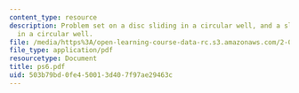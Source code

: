 ```yaml
---
content_type: resource
description: Problem set on a disc sliding in a circular well, and a slender rod sliding
  in a circular well.
file: /media/https%3A/open-learning-course-data-rc.s3.amazonaws.com/2-003j-dynamics-and-control-i-fall-2007/503b79bd0fe450013d407f97ae29463c_ps6.pdf
file_type: application/pdf
resourcetype: Document
title: ps6.pdf
uid: 503b79bd-0fe4-5001-3d40-7f97ae29463c
---
```

